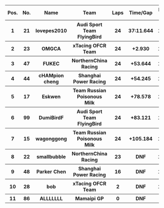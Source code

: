 <table style="width:100%">
	<tr>
		<th>Pos.</th>
		<th>No.</th>
		<th>Name</th>
		<th>Team</th>
		<th>Laps</th>
		<th>Time/Gap</th>
		<th>Personal Best</th>
		<th>Position Diff</th>
	</tr>
	<tr>
		<th>1</th>
		<th>21</th>
		<th>lovepes2010</th>
		<th>Audi Sport Team FlyingBird</th>
		<th>24</th>
		<th>37:11.644</th>
		<th>1:30.550</th>
		<th>+1</th>
	</tr>
	<tr>
		<th>2</th>
		<th>23</th>
		<th>OMGCA</th>
		<th>xTacing OFCR Team</th>
		<th>24</th>
		<th>+2.930</th>
		<th>1:30.334</th>
		<th>+1</th>
	</tr>
	<tr>
		<th>3</th>
		<th>47</th>
		<th>FUKEC</th>
		<th>NorthernChina Racing</th>
		<th>24</th>
		<th>+53.644</th>
		<th>1:32.211</th>
		<th>+3</th>
	</tr>
	<tr>
		<th>4</th>
		<th>44</th>
		<th>cHAMpion cheng</th>
		<th>Shanghai Power Racing</th>
		<th>24</th>
		<th>+54.245</th>
		<th>1:31.296</th>
		<th>+3</th>
	</tr>
	<tr>
		<th>5</th>
		<th>17</th>
		<th>Eskwen</th>
		<th>Team Russian Poisonous Milk</th>
		<th>24</th>
		<th>+78.578</th>
		<th>1:31.925</th>
		<th>+3</th>
	</tr>
	<tr>
		<th>6</th>
		<th>99</th>
		<th>DumiBirdF</th>
		<th>Audi Sport Team FlyingBird</th>
		<th>24</th>
		<th>+83.121</th>
		<th>1:31.022</th>
		<th>+4</th>
	</tr>
	<tr>
		<th>7</th>
		<th>15</th>
		<th>wagonggong</th>
		<th>Team Russian Poisonous Milk</th>
		<th>24</th>
		<th>+105.184</th>
		<th>1:29.952</th>
		<th>-6</th>
	</tr>
	<tr>
		<th>8</th>
		<th>22</th>
		<th>smallbubble</th>
		<th>NorthernChina Racing</th>
		<th>23</th>
		<th>DNF</th>
		<th>1:31.202</th>
		<th>-3</th>
	</tr>
	<tr>
		<th>9</th>
		<th>48</th>
		<th>Parker Chen</th>
		<th>Shanghai Power Racing</th>
		<th>16</th>
		<th>DNF</th>
		<th>1:33.147</th>
		<th>0</th>
	</tr>
	<tr>
		<th>10</th>
		<th>28</th>
		<th>bob</th>
		<th>xTacing OFCR Team</th>
		<th>2</th>
		<th>DNF</th>
		<th>1:36.005</th>
		<th>+1</th>
	</tr>
	<tr>
		<th>11</th>
		<th>86</th>
		<th>ALLLLLLL</th>
		<th>Mamaipi GP</th>
		<th>0</th>
		<th>DNF</th>
		<th>N/A</th>
		<th>-7</th>
	</tr>
</table>